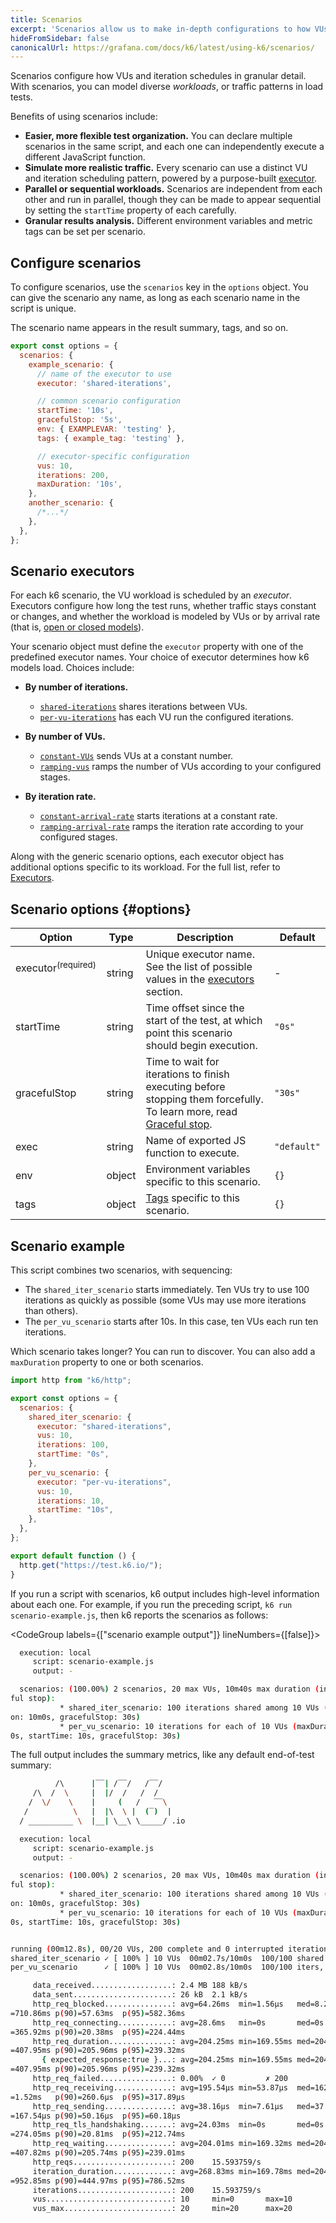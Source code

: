 ```yaml
---
title: Scenarios
excerpt: 'Scenarios allow us to make in-depth configurations to how VUs and iterations are scheduled. This makes it possible to model diverse traffic patterns in load tests.'
hideFromSidebar: false
canonicalUrl: https://grafana.com/docs/k6/latest/using-k6/scenarios/
---
```


Scenarios configure how VUs and iteration schedules in granular detail.
With scenarios, you can model diverse _workloads_, or traffic patterns in load tests.

Benefits of using scenarios include:
- **Easier, more flexible test organization.** You can declare multiple scenarios in the same script,
  and each one can independently execute a different JavaScript function.
- **Simulate more realistic traffic.**
  Every scenario can use a distinct VU and iteration scheduling pattern,
  powered by a purpose-built [executor](#scenario-executors).
- **Parallel or sequential workloads.** Scenarios are independent from each other and run in parallel, though they can be made to appear sequential by setting the `startTime` property of each carefully.
- **Granular results analysis.** Different environment variables and metric tags can be set per scenario.

## Configure scenarios

To configure scenarios, use the `scenarios` key in the `options` object.
You can give the scenario any name, as long as each scenario name in the script is unique.

The scenario name appears in the result summary, tags, and so on.

<CodeGroup labels={[]} lineNumbers={[true]}>

```javascript
export const options = {
  scenarios: {
    example_scenario: {
      // name of the executor to use
      executor: 'shared-iterations',

      // common scenario configuration
      startTime: '10s',
      gracefulStop: '5s',
      env: { EXAMPLEVAR: 'testing' },
      tags: { example_tag: 'testing' },

      // executor-specific configuration
      vus: 10,
      iterations: 200,
      maxDuration: '10s',
    },
    another_scenario: {
      /*...*/
    },
  },
};
```

</CodeGroup>

## Scenario executors

For each k6 scenario, the VU workload is scheduled by an _executor_.
Executors configure how long the test runs, whether traffic stays constant or changes, and whether the workload is modeled by VUs or by arrival rate (that is, [open or closed models](/using-k6/scenarios/concepts/open-vs-closed/)).

Your scenario object must define the `executor` property with one of the predefined executor names.
Your choice of executor determines how k6 models load.
Choices include:

- **By number of iterations.**

    - [`shared-iterations`](/using-k6/scenarios/executors/shared-iterations/) shares iterations between VUs.
    - [`per-vu-iterations`](/using-k6/scenarios/executors/per-vu-iterations/) has each VU run the configured iterations.

- **By number of VUs.**

    - [`constant-VUs`](/using-k6/scenarios/executors/constant-vus/) sends VUs at a constant number.
    - [`ramping-vus`](/using-k6/scenarios/executors/ramping-vus) ramps the number of VUs according to your configured stages.

- **By iteration rate.**

    - [`constant-arrival-rate`](/using-k6/scenarios/executors/constant-arrival-rate/) starts iterations at a constant rate.
    - [`ramping-arrival-rate`](/using-k6/scenarios/executors/ramping-arrival-rate/) ramps the iteration rate according to your configured stages.

Along with the generic scenario options, each executor object has additional options specific to its workload.
For the full list, refer to [Executors](/using-k6/scenarios/executors/).

## Scenario options {#options}

| Option                         | Type   | Description                                                                                                                                                        | Default     |
|--------------------------------|--------|--------------------------------------------------------------------------------------------------------------------------------------------------------------------|-------------|
| executor<sup>(required)</sup> ️ | string | Unique executor name. See the list of possible values in the [executors](/using-k6/scenarios/executors/) section.                                                  | -           |
| startTime                      | string | Time offset since the start of the test, at which point this scenario should begin execution.                                                                      | `"0s"`      |
| gracefulStop                   | string | Time to wait for iterations to finish executing before stopping them forcefully. To learn more, read [Graceful stop](/using-k6/scenarios/concepts/graceful-stop/). | `"30s"`     |
| exec                           | string | Name of exported JS function to execute.                                                                                                                           | `"default"` |
| env                            | object | Environment variables specific to this scenario.                                                                                                                   | `{}`        |
| tags                           | object | [Tags](/using-k6/tags-and-groups) specific to this scenario.                                                                                                       | `{}`        |

## Scenario example

This script combines two scenarios, with sequencing:

- The `shared_iter_scenario` starts immediately. Ten VUs try to use 100 iterations as quickly as possible (some VUs may use more iterations than others).
- The `per_vu_scenario` starts after 10s. In this case, ten VUs each run ten iterations.

Which scenario takes longer?
You can run to discover.
You can also add a `maxDuration` property to one or both scenarios.

```javascript
import http from "k6/http";

export const options = {
  scenarios: {
    shared_iter_scenario: {
      executor: "shared-iterations",
      vus: 10,
      iterations: 100,
      startTime: "0s",
    },
    per_vu_scenario: {
      executor: "per-vu-iterations",
      vus: 10,
      iterations: 10,
      startTime: "10s",
    },
  },
};

export default function () {
  http.get("https://test.k6.io/");
}
```

If you run a script with scenarios, k6 output includes high-level information about each one.
For example, if you run the preceding script, `k6 run scenario-example.js`,
then k6 reports the scenarios as follows:

<CodeGroup labels={["scenario example output"]} lineNumbers={[false]}>

```bash
  execution: local
     script: scenario-example.js
     output: -

  scenarios: (100.00%) 2 scenarios, 20 max VUs, 10m40s max duration (incl. grace
ful stop):
           * shared_iter_scenario: 100 iterations shared among 10 VUs (maxDurati
on: 10m0s, gracefulStop: 30s)
           * per_vu_scenario: 10 iterations for each of 10 VUs (maxDuration: 10m
0s, startTime: 10s, gracefulStop: 30s)
```

</CodeGroup>

The full output includes the summary metrics, like any default end-of-test summary:

<Collapsible title="full scenario-example.js output" isOpen="" tag="">

<CodeGroup>

```bash
          /\      |‾‾| /‾‾/   /‾‾/   
     /\  /  \     |  |/  /   /  /    
    /  \/    \    |     (   /   ‾‾\  
   /          \   |  |\  \ |  (‾)  | 
  / __________ \  |__| \__\ \_____/ .io

  execution: local
     script: scenario-example.js
     output: -

  scenarios: (100.00%) 2 scenarios, 20 max VUs, 10m40s max duration (incl. grace
ful stop):
           * shared_iter_scenario: 100 iterations shared among 10 VUs (maxDurati
on: 10m0s, gracefulStop: 30s)
           * per_vu_scenario: 10 iterations for each of 10 VUs (maxDuration: 10m
0s, startTime: 10s, gracefulStop: 30s)


running (00m12.8s), 00/20 VUs, 200 complete and 0 interrupted iterations
shared_iter_scenario ✓ [ 100% ] 10 VUs  00m02.7s/10m0s  100/100 shared iters
per_vu_scenario      ✓ [ 100% ] 10 VUs  00m02.8s/10m0s  100/100 iters, 10 per V

     data_received..................: 2.4 MB 188 kB/s
     data_sent......................: 26 kB  2.1 kB/s
     http_req_blocked...............: avg=64.26ms  min=1.56µs   med=8.28µs   max
=710.86ms p(90)=57.63ms  p(95)=582.36ms
     http_req_connecting............: avg=28.6ms   min=0s       med=0s       max
=365.92ms p(90)=20.38ms  p(95)=224.44ms
     http_req_duration..............: avg=204.25ms min=169.55ms med=204.36ms max
=407.95ms p(90)=205.96ms p(95)=239.32ms
       { expected_response:true }...: avg=204.25ms min=169.55ms med=204.36ms max
=407.95ms p(90)=205.96ms p(95)=239.32ms
     http_req_failed................: 0.00%  ✓ 0         ✗ 200 
     http_req_receiving.............: avg=195.54µs min=53.87µs  med=162.55µs max
=1.52ms   p(90)=260.6µs  p(95)=317.89µs
     http_req_sending...............: avg=38.16µs  min=7.61µs   med=37.99µs  max
=167.54µs p(90)=50.16µs  p(95)=60.18µs 
     http_req_tls_handshaking.......: avg=24.03ms  min=0s       med=0s       max
=274.05ms p(90)=20.81ms  p(95)=212.74ms
     http_req_waiting...............: avg=204.01ms min=169.32ms med=204.11ms max
=407.82ms p(90)=205.74ms p(95)=239.01ms
     http_reqs......................: 200    15.593759/s
     iteration_duration.............: avg=268.83ms min=169.78ms med=204.67ms max
=952.85ms p(90)=444.97ms p(95)=786.52ms
     iterations.....................: 200    15.593759/s
     vus............................: 10     min=0       max=10
     vus_max........................: 20     min=20      max=20
```



</CodeGroup>

</Collapsible>
